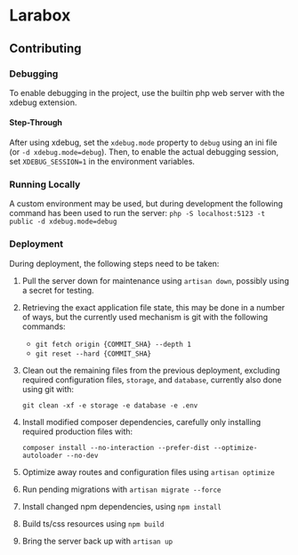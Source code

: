 # Larabox

## Contributing

### Debugging
To enable debugging in the project, use the builtin php web server with the xdebug extension.

#### Step-Through
After using xdebug, set the `xdebug.mode` property to `debug` using an ini file (or `-d xdebug.mode=debug`).
Then, to enable the actual debugging session, set `XDEBUG_SESSION=1` in the environment variables.

### Running Locally
A custom environment may be used, but during development the following command has been used to run the server:
`php -S localhost:5123 -t public -d xdebug.mode=debug`

### Deployment
During deployment, the following steps need to be taken:

1. Pull the server down for maintenance using `artisan down`, possibly using a secret for testing.
2. Retrieving the exact application file state, this may be done in a number of ways, but the currently used mechanism is git with the following commands:
   - `git fetch origin {COMMIT_SHA} --depth 1`
   - `git reset --hard {COMMIT_SHA}`
3. Clean out the remaining files from the previous deployment, excluding required configuration files, `storage`, and `database`, currently also done using git with:
   
    `git clean -xf -e storage -e database -e .env`
4. Install modified composer dependencies, carefully only installing required production files with:

    `composer install --no-interaction --prefer-dist --optimize-autoloader --no-dev`
5. Optimize away routes and configuration files using `artisan optimize`
6. Run pending migrations with `artisan migrate --force`
7. Install changed npm dependencies, using `npm install`
8. Build ts/css resources using `npm build`
9. Bring the server back up with `artisan up`
